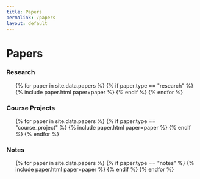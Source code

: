 ```yaml
---
title: Papers
permalink: /papers
layout: default
---
```


# Papers

### Research

<ul>
{% for paper in site.data.papers %}
{% if paper.type == "research" %}
{% include paper.html paper=paper %}
{% endif %}
{% endfor %}
</ul>

### Course Projects

<ul>
{% for paper in site.data.papers %}
{% if paper.type == "course_project" %}
{% include paper.html paper=paper %}
{% endif %}
{% endfor %}
</ul>

<!-- ### Expository -->
<!-- 
<ul>
{% for paper in site.data.papers %}
{% if paper.type == "expository" %}
  <li>
    <strong>{% if paper.paper %}
      <a href="/papers/{{ paper.paper }}" target="_blank" class="text-dark">{{ paper.title }}</a>.
    {% else %}
      {{ paper.title }}.
    {% endif %}</strong>{{ paper.authors }}. {{ paper.date |  date: "%B %Y" }}. <em>{{ paper.venue }}</em>.
  </li>
{% endif %}
{% endfor %}
</ul> -->

### Notes

<ul>
{% for paper in site.data.papers %}
{% if paper.type == "notes" %}
{% include paper.html paper=paper %}
{% endif %}
{% endfor %}
</ul>